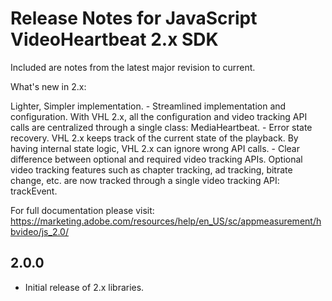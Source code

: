 # Release Notes for JavaScript VideoHeartbeat 2.x SDK

Included are notes from the latest major revision to current.

What's new in 2.x: 

Lighter, Simpler implementation.
	- Streamlined implementation and configuration. With VHL 2.x, all the configuration and video tracking API calls are centralized through a single class: MediaHeartbeat.
	- Error state recovery. VHL 2.x keeps track of the current state of the playback. By having internal state logic, VHL 2.x can ignore wrong API calls. 
	- Clear difference between optional and required video tracking APIs. Optional video tracking features such as chapter tracking, ad tracking, bitrate change, etc. are now tracked through a single video tracking API: trackEvent. 

For full documentation please visit:
https://marketing.adobe.com/resources/help/en_US/sc/appmeasurement/hbvideo/js_2.0/

## 2.0.0
- Initial release of 2.x libraries.
